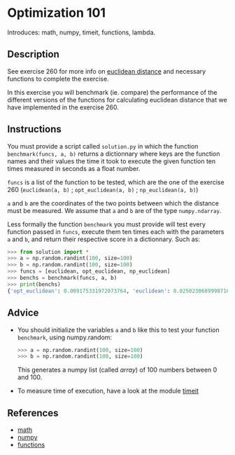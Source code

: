 # Optimization 101

Introduces: math, numpy, timeit, functions, lambda.

## Description

See exercise 260 for more info on [euclidean distance](https://en.wikipedia.org/wiki/Euclidean_distance) and necessary functions to complete the exercise.

In this exercise you will benchmark (ie. compare) the performance of the different versions of the functions for calculating euclidean distance that we have implemented in the exercise 260.

## Instructions

You must provide a script called `solution.py` in which the function `benchmark(funcs, a, b)` returns a dictionnary where keys are the function names and their values the time it took to execute the given function ten times measured in seconds as a float number.

`funcs` is a list of the function to be tested, which are the one of the exercise 260 (`euclidean(a, b)` ; `opt_euclidean(a, b)` ; `np_euclidean(a, b)`)

`a` and `b` are the coordinates of the two points between which the distance must be measured. We assume that `a` and `b` are of the type `numpy.ndarray`.

Less formally the function `benchmark` you must provide will test every function passed in `funcs`, execute them ten times each with the parameters `a` and `b`, and return their respective score in a dictionnary. Such as:

```python
>>> from solution import *
>>> a = np.random.randint(100, size=100)
>>> b = np.random.randint(100, size=100)
>>> funcs = [euclidean, opt_euclidean, np_euclidean]
>>> benchs = benchmark(funcs, a, b)
>>> print(benchs)
{'opt_euclidean': 0.009175331972073764, 'euclidean': 0.02502306899987161, 'np_euclidean': 0.002547977026551962}
```

## Advice

+ You should initialize the variables `a` and `b` like this to test your function `benchmark`, using numpy.random:

	```python
	>>> a = np.random.randint(100, size=100)
	>>> b = np.random.randint(100, size=100)
	```

	This generates a numpy list (called *array*) of 100 numbers between 0 and 100.

+ To measure time of execution, have a look at the module [timeit](https://docs.python.org/2/library/timeit.html)

## References
 - [math](https://docs.python.org/3.4/library/math.html)
 - [numpy](http://www.numpy.org/)
 - [functions](https://docs.python.org/3/tutorial/controlflow.html#defining-functions)
